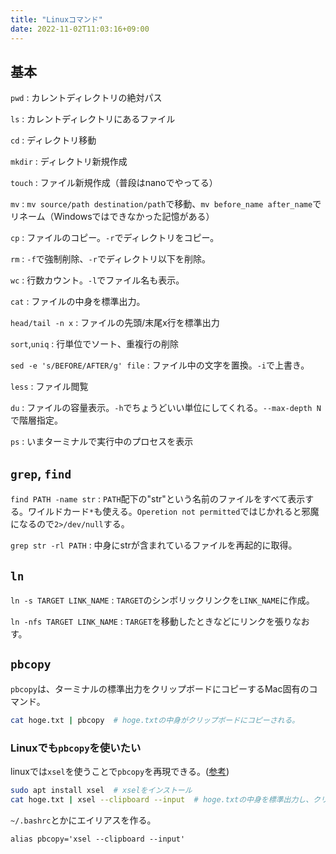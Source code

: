 ```yaml
---
title: "Linuxコマンド"
date: 2022-11-02T11:03:16+09:00
---
```


## 基本
`pwd`
:	カレントディレクトリの絶対パス

`ls`
:	カレントディレクトリにあるファイル

`cd`
:	ディレクトリ移動

`mkdir`
:	ディレクトリ新規作成

`touch`
:	ファイル新規作成（普段はnanoでやってる）

`mv`
:	`mv source/path destination/path`で移動、`mv before_name after_name`でリネーム（Windowsではできなかった記憶がある）

`cp`
:	ファイルのコピー。`-r`でディレクトリをコピー。

`rm`
:	`-f`で強制削除、`-r`でディレクトリ以下を削除。

`wc`
:	行数カウント。`-l`でファイル名も表示。

`cat`
:	ファイルの中身を標準出力。

`head/tail -n x`
:	ファイルの先頭/末尾x行を標準出力

`sort`,`uniq`
:	行単位でソート、重複行の削除

`sed -e 's/BEFORE/AFTER/g' file`
:	ファイル中の文字を置換。`-i`で上書き。

`less`
:	ファイル閲覧

`du`
:	ファイルの容量表示。`-h`でちょうどいい単位にしてくれる。`--max-depth N`で階層指定。

`ps`
:	いまターミナルで実行中のプロセスを表示

## `grep`, `find`
`find PATH -name str`
:	`PATH`配下の"str"という名前のファイルをすべて表示する。ワイルドカード`*`も使える。`Operetion not permitted`ではじかれると邪魔になるので`2>/dev/null`する。

`grep str -rl PATH`
:	中身にstrが含まれているファイルを再起的に取得。

## `ln`
`ln -s TARGET LINK_NAME`
:	`TARGET`のシンボリックリンクを`LINK_NAME`に作成。

`ln -nfs TARGET LINK_NAME`
:	`TARGET`を移動したときなどにリンクを張りなおす。

## `pbcopy`
`pbcopy`は、ターミナルの標準出力をクリップボードにコピーするMac固有のコマンド。
```sh
cat hoge.txt | pbcopy  # hoge.txtの中身がクリップボードにコピーされる。
```

### Linuxでも`pbcopy`を使いたい
linuxでは`xsel`を使うことで`pbcopy`を再現できる。([参考](https://qiita.com/yoshikyoto/items/1676b925580717c0a443))
```sh
sudo apt install xsel  # xselをインストール
cat hoge.txt | xsel --clipboard --input  # hoge.txtの中身を標準出力し、クリップボードにコピー
```

`~/.bashrc`とかにエイリアスを作る。
```
alias pbcopy='xsel --clipboard --input'
```
